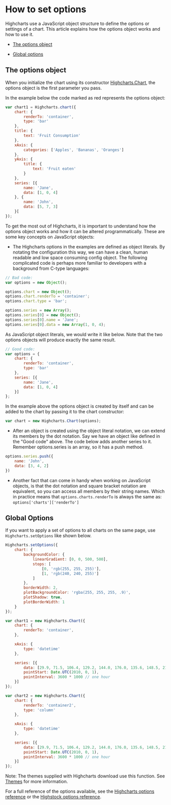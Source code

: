 How to set options
===

Highcharts use a JavaScript object structure to define the options or settings of a chart. This article explains how the options object works and how to use it.

*   [The options object](#1)

*   [Global options](#2)

The options object
------------------

When you initialize the chart using its constructor [Highcharts.Chart](https://api.highcharts.com/highcharts#Highcharts.Chart()), the options object is the first parameter you pass.

In the example below the code marked as red represents the options object:

```js
var chart1 = Highcharts.chart({
    chart: {
        renderTo: 'container',
        type: 'bar'
    },
    title: {
        text: 'Fruit Consumption'
    },
    xAxis: {
        categories: ['Apples', 'Bananas', 'Oranges']
    },
    yAxis: {
        title: {
            text: 'Fruit eaten'
        }
    },
    series: [{
        name: 'Jane',
        data: [1, 0, 4]
    }, {
        name: 'John',
        data: [5, 7, 3]
    }[
});
```
    

To get the most out of Highcharts, it is important to understand how the options object works and how it can be altered programmatically. These are some key concepts on JavaScript objects:

*   The Highcharts options in the examples are defined as object literals. By notating the configuration this way, we can have a clean, human readable and low space consuming config object. The following complicated code is perhaps more familiar to developers with a background from C-type languages:

```js
// Bad code:
var options = new Object();

options.chart = new Object();
options.chart.renderTo = 'container';
options.chart.type = 'bar';

options.series = new Array();
options.series[0] = new Object();
options.series[0].name = 'Jane';
options.series[0].data = new Array(1, 0, 4);
```

As JavaScript object literals, we would write it like below. Note that the two options objects will produce exactly the same result.

```js
// Good code:
var options = {
    chart: {
        renderTo: 'container',
        type: 'bar'
    },
    series: [{
        name: 'Jane',
        data: [1, 0, 4]
    }]
};
```

In the example above the options object is created by itself and can be added to the chart by passing it to the chart constructor:

```js
var chart = new Highcharts.Chart(options);
```

*   After an object is created using the object literal notation, we can extend its members by the dot notation. Say we have an object like defined in the "Good code" above. The code below adds another series to it. Remember options.series is an array, so it has a push method.

```js
options.series.push({
    name: 'John',
    data: [3, 4, 2]
})
```
    

*   Another fact that can come in handy when working on JavaScript objects, is that the dot notation and square bracket notation are equivalent, so you can access all members by their string names. Which in practice means that `options.charts.renderTo` is always the same as: `options['charts']['renderTo']`

Global Options
--------------

If you want to apply a set of options to all charts on the same page, use `Highcharts.setOptions` like shown below. 

```js
Highcharts.setOptions({
    chart: {
        backgroundColor: {
            linearGradient: [0, 0, 500, 500],
            stops: [
                [0, 'rgb(255, 255, 255)'],
                [1, 'rgb(240, 240, 255)']
            ]
        },
        borderWidth: 2,
        plotBackgroundColor: 'rgba(255, 255, 255, .9)',
        plotShadow: true,
        plotBorderWidth: 1
    }
});

var chart1 = new Highcharts.Chart({
    chart: {
        renderTo: 'container',
    },

    xAxis: {
        type: 'datetime'
    },

    series: [{
        data: [29.9, 71.5, 106.4, 129.2, 144.0, 176.0, 135.6, 148.5, 216.4, 194.1, 95.6, 54.4],
        pointStart: Date.UTC(2010, 0, 1),
        pointInterval: 3600 * 1000 // one hour
    }]
});

var chart2 = new Highcharts.Chart({
    chart: {
        renderTo: 'container2',
        type: 'column'
    },

    xAxis: {
        type: 'datetime'
    },

    series: [{
        data: [29.9, 71.5, 106.4, 129.2, 144.0, 176.0, 135.6, 148.5, 216.4, 194.1, 95.6, 54.4],
        pointStart: Date.UTC(2010, 0, 1),
        pointInterval: 3600 * 1000 // one hour
    }]
});
```
    

Note: The themes supplied with Highcharts download use this function. See [Themes](https://highcharts.com/docs/chart-design-and-style/themes) for more information.

For a full reference of the options available, see the [Highcharts options reference](https://api.highcharts.com/highcharts) or the [Highstock options reference](https://api.highcharts.com/highstock).

